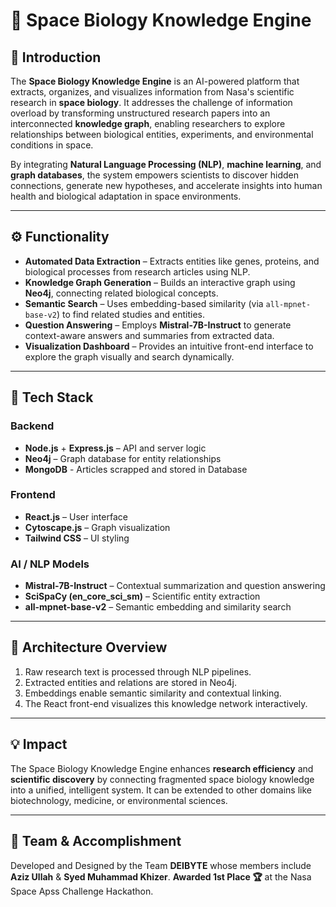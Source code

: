 # 🧠 Space Biology Knowledge Engine

## 🚀 Introduction
The **Space Biology Knowledge Engine** is an AI-powered platform that extracts, organizes, and visualizes information from Nasa's scientific research in **space biology**. It addresses the challenge of information overload by transforming unstructured research papers into an interconnected **knowledge graph**, enabling researchers to explore relationships between biological entities, experiments, and environmental conditions in space.

By integrating **Natural Language Processing (NLP)**, **machine learning**, and **graph databases**, the system empowers scientists to discover hidden connections, generate new hypotheses, and accelerate insights into human health and biological adaptation in space environments.

---

## ⚙️ Functionality

- **Automated Data Extraction** – Extracts entities like genes, proteins, and biological processes from research articles using NLP.  
- **Knowledge Graph Generation** – Builds an interactive graph using **Neo4j**, connecting related biological concepts.  
- **Semantic Search** – Uses embedding-based similarity (via `all-mpnet-base-v2`) to find related studies and entities.  
- **Question Answering** – Employs **Mistral-7B-Instruct** to generate context-aware answers and summaries from extracted data.  
- **Visualization Dashboard** – Provides an intuitive front-end interface to explore the graph visually and search dynamically.

---

## 🧰 Tech Stack

### **Backend**
- **Node.js** + **Express.js** – API and server logic  
- **Neo4j** – Graph database for entity relationships  
- **MongoDB** - Articles scrapped and stored in Database

### **Frontend**
- **React.js** – User interface  
- **Cytoscape.js** – Graph visualization  
- **Tailwind CSS** – UI styling

### **AI / NLP Models**
- **Mistral-7B-Instruct** – Contextual summarization and question answering  
- **SciSpaCy (en_core_sci_sm)** – Scientific entity extraction  
- **all-mpnet-base-v2** – Semantic embedding and similarity search

---

## 🧩 Architecture Overview
1. Raw research text is processed through NLP pipelines.  
2. Extracted entities and relations are stored in Neo4j.  
3. Embeddings enable semantic similarity and contextual linking.  
4. The React front-end visualizes this knowledge network interactively.

---

## 💡 Impact
The Space Biology Knowledge Engine enhances **research efficiency** and **scientific discovery** by connecting fragmented space biology knowledge into a unified, intelligent system. It can be extended to other domains like biotechnology, medicine, or environmental sciences.

---

## 🧠 Team & Accomplishment
Developed and Designed by the Team **DEIBYTE** whose members include **Aziz Ullah** & **Syed Muhammad Khizer**.
**Awarded 1st Place 🏆** at the Nasa Space Apss Challenge Hackathon.
